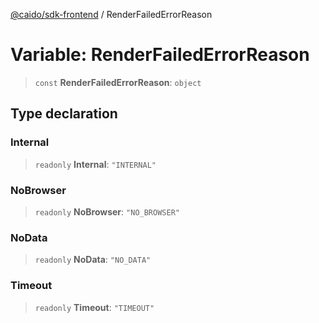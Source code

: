 [@caido/sdk-frontend](../index.md) / RenderFailedErrorReason

# Variable: RenderFailedErrorReason

> `const` **RenderFailedErrorReason**: `object`

## Type declaration

### Internal

> `readonly` **Internal**: `"INTERNAL"`

### NoBrowser

> `readonly` **NoBrowser**: `"NO_BROWSER"`

### NoData

> `readonly` **NoData**: `"NO_DATA"`

### Timeout

> `readonly` **Timeout**: `"TIMEOUT"`
